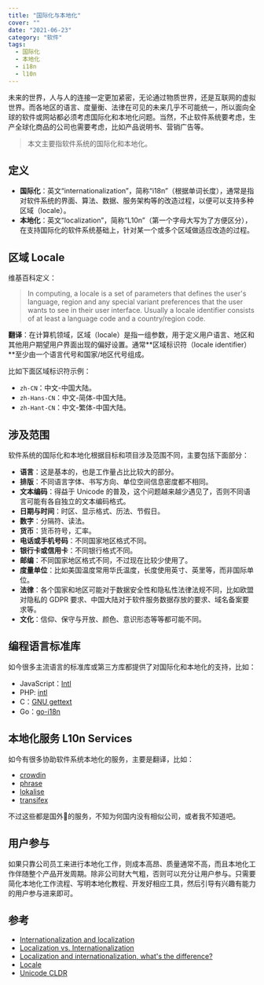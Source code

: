 ```yaml
---
title: "国际化与本地化"
cover: ""
date: "2021-06-23"
category: "软件"
tags:
  - 国际化
  - 本地化
  - i18n
  - l10n
---
```


未来的世界，人与人的连接一定更加紧密，无论通过物质世界，还是互联网的虚拟世界。而各地区的语言、度量衡、法律在可见的未来几乎不可能统一，所以面向全球的软件或网站都必须考虑国际化和本地化问题。当然，不止软件系统要考虑，生产全球化商品的公司也需要考虑，比如产品说明书、营销广告等。

> 本文主要指软件系统的国际化和本地化。

## 定义

* **国际化**：英文“internationalization”，简称“i18n”（根据单词长度），通常是指对软件系统的界面、算法、数据、服务架构等的改造过程，以便可以支持多种区域（locale）。
* **本地化**：英文“localization”，简称“L10n”（第一个字母大写为了方便区分），在支持国际化的软件系统基础上，针对某一个或多个区域做适应改造的过程。

## 区域 Locale

维基百科定义：

> In computing, a locale is a set of parameters that defines the user's language, region and any special variant preferences that the user wants to see in their user interface. Usually a locale identifier consists of at least a language code and a country/region code.

**翻译**：在计算机领域，区域（locale）是指一组参数，用于定义用户语言、地区和其他用户期望用户界面出现的偏好设置。通常**区域标识符（locale identifier）**至少由一个语言代号和国家/地区代号组成。

比如下面区域标识符示例：

* `zh-CN`：中文-中国大陆。
* `zh-Hans-CN`：中文-简体-中国大陆。
* `zh-Hant-CN`：中文-繁体-中国大陆。

## 涉及范围

软件系统的国际化和本地化根据目标和项目涉及范围不同，主要包括下面部分：

* **语言**：这是基本的，也是工作量占比比较大的部分。
* **排版**：不同语言字体、书写方向、单位空间信息密度都不相同。
* **文本编码**：得益于 Unicode 的普及，这个问题越来越少遇见了，否则不同语言可能有各自独立的文本编码格式。
* **日期与时间**：时区、显示格式、历法、节假日。
* **数字**：分隔符、读法。
* **货币**：货币符号，汇率。
* **电话或手机号码**：不同国家地区格式不同。
* **银行卡或信用卡**：不同银行格式不同。
* **邮编**：不同国家地区格式不同，不过现在比较少使用了。
* **度量单位**：比如美国温度常用华氏温度，长度使用英寸、英里等，而非国际单位。
* **法律**：各个国家和地区可能对于数据安全性和隐私性法律法规不同，比如欧盟对隐私的 GDPR 要求、中国大陆对于软件服务数据存放的要求、域名备案要求等。
* **文化**：信仰、保守与开放、颜色、意识形态等等都可能不同。

## 编程语言标准库

如今很多主流语言的标准库或第三方库都提供了对国际化和本地化的支持，比如：

* JavaScript：[Intl](https://developer.mozilla.org/en-US/docs/Web/JavaScript/Reference/Global_Objects/Intl)
* PHP: [intl](https://www.php.net/manual/en/book.intl.php)
* C：[GNU gettext](https://www.gnu.org/software/gettext/)
* Go：[go-i18n](https://github.com/nicksnyder/go-i18n)

## 本地化服务 L10n Services

如今有很多协助软件系统本地化的服务，主要是翻译，比如：

* [crowdin](https://crowdin.com/)
* [phrase](https://phrase.com/)
* [lokalise](https://lokalise.com/)
* [transifex](https://www.transifex.com/)

不过这些都是国外的服务，不知为何国内没有相似公司，或者我不知道吧。

## 用户参与

如果只靠公司员工来进行本地化工作，则成本高昂、质量通常不高，而且本地化工作伴随整个产品开发周期。除非公司财大气粗，否则可以充分让用户参与。只需要简化本地化工作流程、写明本地化教程、开发好相应工具，然后引导有兴趣有能力的用户参与进来即可。

## 参考

* [Internationalization and localization](https://en.wikipedia.org/wiki/Internationalization_and_localization)
* [Localization vs. Internationalization](https://www.w3.org/International/questions/qa-i18n)
* [Localization and internationalization, what's the difference?](https://stackoverflow.com/questions/506743/localization-and-internationalization-whats-the-difference)
* [Locale](https://en.wikipedia.org/wiki/Locale_(computer_software))
* [Unicode CLDR](http://cldr.unicode.org/)